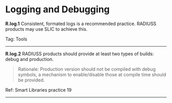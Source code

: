 # Logging and Debugging

**R.log.1**  Consistent, formated logs is a recommended practice. RADIUSS products may use SLIC to achieve this.

Tag: Tools 

---

**R.log.2**  RADIUSS products should provide at least two types of builds: debug and production.

> Rationale: Production version should not be compiled with debug symbols, a mechanism to enable/disable those at compile time should be provided.

Ref: Smart Libraries practice 19

---
